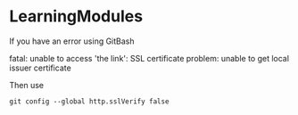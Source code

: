 # LearningModules

If you have an error using GitBash

fatal: unable to access 'the link': SSL certificate problem: unable to get local issuer certificate

Then use 
```
git config --global http.sslVerify false
```


